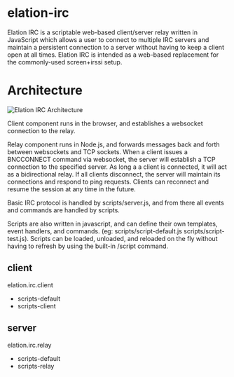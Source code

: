 elation-irc
===========

Elation IRC is a scriptable web-based client/server relay written in JavaScript which allows a user to connect to multiple IRC servers and maintain a persistent connection to a server without having to keep a client open at all times.  Elation IRC is intended as a web-based replacement for the commonly-used screen+irssi setup.

Architecture
============

![Elation IRC Architecture](http://meobets.com/~bai/elation-irc.png)

Client component runs in the browser, and establishes a websocket connection to the relay.

Relay component runs in Node.js, and forwards messages back and forth between websockets and TCP sockets.  When a client issues a BNCCONNECT command via websocket, the server will establish a TCP connection to the specified server.  As long a a client is connected, it will act as a bidirectional relay.  If all clients disconnect, the server will maintain its connections and respond to ping requests.  Clients can reconnect and resume the session at any time in the future.

Basic IRC protocol is handled by scripts/server.js, and from there all events and commands are handled by scripts.

Scripts are also written in javascript, and can define their own templates, event handlers, and commands.  (eg: scripts/script-default.js scripts/script-test.js).  Scripts can be loaded, unloaded, and reloaded on the fly without having to refresh by using the built-in /script command.


client
------
elation.irc.client
  - scripts-default
  - scripts-client


server
------
elation.irc.relay
  - scripts-default
  - scripts-relay


